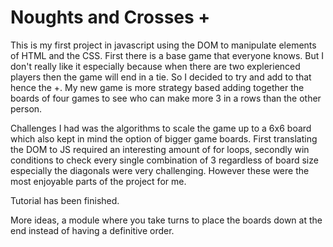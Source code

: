# Noughts and Crosses +
This is my first project in javascript using the DOM to manipulate elements of HTML and the CSS. 
First there is a base game that everyone knows.
But I don't really like it especially because when there are two explerienced players then the game will end in a tie.
So I decided to try and add to that hence the +.
My new game is more strategy based adding together the boards of four games to see who can make more 3 in a rows than the other person.

Challenges I had was the algorithms to scale the game up to a 6x6 board which also kept in mind the option of bigger game boards. First translating the DOM to JS required an interesting amount of for loops, secondly win conditions to check every single combination of 3 regardless of board size especially the diagonals were very challenging. However these were the most enjoyable parts of the project for me.

Tutorial has been finished.

More ideas, a module where you take turns to place the boards down at the end instead of having a definitive order.
